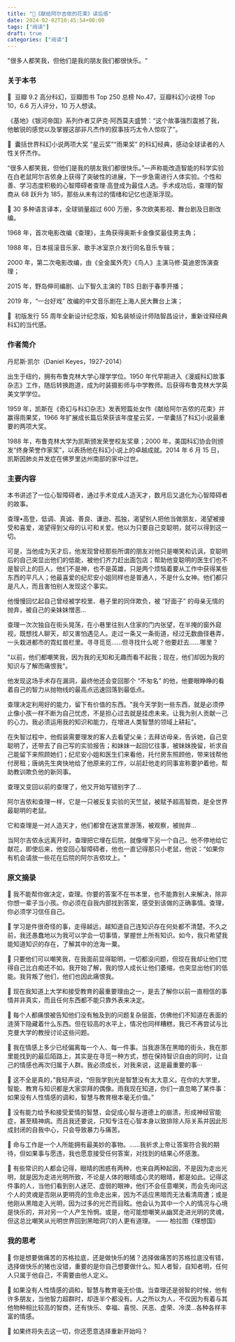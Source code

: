 ```yaml
---
title: "💐《献给阿尔吉侬的花束》读后感"
date: 2024-02-02T10:45:54+08:00
tags: ["阅读"]
draft: true
categories: ["阅读"]
---
```


"很多人都笑我，但他们是我的朋友我们都很快乐。"

<!--more-->

### 关于本书

🌟  豆瓣 9.2 高分科幻，豆瓣图书 Top 250 总榜 No.47，豆瓣科幻小说榜 Top 10，6.6 万人评分，10 万人想读。

《基地》《银河帝国》系列作者艾萨克·阿西莫夫盛赞：“这个故事强烈震撼了我，他敏锐的感觉以及掌握这部非凡杰作的叙事技巧太令人惊叹了”。

🌟  囊括世界科幻小说两项大奖 “星云奖”“雨果奖” 的科幻经典，感动全球读者的人性关怀杰作。

“很多人都笑我，但他们是我的朋友我们都很快乐。”—声称能改造智能的科学实验在白老鼠阿尔吉侬身上获得了突破性的进展，下一步急需进行人体实验。个性和善、学习态度积极的心智障碍者查理·高登成为最佳人选。手术成功后，查理的智商从 68 跃升为 185，那些从未有过的情绪和记忆也逐渐浮现。

🌟 30 多种语言译本，全球销量超过 600 万册，多次欧美影视、舞台剧及日剧改编。

1968 年，首次电影改编《查理》，主角获得奥斯卡金像奖最佳男主角；

1988 年，日本摇滚音乐家、歌手冰室京介发行同名音乐专辑；

2000 年，第二次电影改编，由《全金属外壳》《鸟人》主演马修·莫迪恩饰演查理；

2015 年，野岛伸司编剧、山下智久主演的 TBS 日剧于春季开播；

2019 年，“一台好戏” 改编的中文音乐剧在上海人民大舞台上演；

🌟  初版发行 55 周年全新设计纪念版，知名装帧设计师陆智昌设计，重新诠释经典科幻的当代感。

### 作者简介

丹尼斯·凯尔（Daniel Keyes，1927-2014）

出生于纽约，拥有布鲁克林大学心理学学位。1950 年代早期进入《漫威科幻故事杂志》工作，随后转换跑道，成为时装摄影师与中学教师。后获得布鲁克林大学英美文学学位。

1959 年，凯斯在《奇幻与科幻杂志》发表短篇处女作《献给阿尔吉侬的花束》并赢得雨果奖，1966 年扩展成长篇后荣获该年度星云奖，一举囊括了科幻小说最重要的两项大奖。

1988 年，布鲁克林大学为凯斯颁发荣誉校友奖章；2000 年，美国科幻协会则颁发“终身荣誉作家奖”，以表扬他在科幻小说上的卓越成就。2014 年 6 月 15 日，凯斯因肺炎并发症在佛罗里达州南部的家中过世。

### 主要内容

本书讲述了一位心智障碍者，通过手术变成人造天才，数月后又退化为心智障碍者的故事。

查理•高登，低调、真诚、善良、谦逊、孤独，渴望别人把他当做朋友，渴望被接受和喜爱，渴望得到父母的认可和关爱。他以为只要自己变聪明，就可以得到这一切。

可是，当他成为天才后，他发现曾经那些所谓的朋友对他只是嘲笑和讥讽，变聪明后的自己突显出他们的低能，被他们齐力赶出面包店；帮助他变聪明的医生们也不是智识上的巨人，他们不是神，也不是英雄，只是两个烦恼着要从工作中获得某些东西的平凡人；他最喜爱的纪尼安小姐同样也是普通人，不是什么女神。他们都只是凡人，而且害怕别人发现这个事实。

他慢慢回忆起自己曾经被学校里、巷子里的同伴欺负，被 ”好面子” 的母亲无情的抛弃，被自己的亲妹妹憎恶…

查理一次次独自在街头晃荡，在小巷里往别人住家的门内张望，在半掩的窗外窥视，既想找人聊天，却又害怕遇见人。走过一条又一条街道，经过无数曲径巷弄，一头栽进都市的霓虹兽栏里。寻寻觅觅……但寻找什么呢？他要赶去……哪里？

"以前，他们都嘲笑我，因为我的无知和无趣而看不起我；现在，他们却因为我的知识与了解而痛恨我"。

他发现这场手术存在漏洞，最终他还会变回那个 “不匆名” 的他，他要眼睁睁的看着自己的智力从抛物线的最高点迅速回落到最低点。

查理决定利用好的能力，留下有价值的东西。"我今天学到一些东西，就是必须停止像小孩一样不断为自己忧虑，不是担心过去就是挂虑未来。让我为别人贡献一己的心力。我必须运用我的知识和能力，在增进人类智慧的领域上耕耘"。

在失智过程中，他假装需要理发的客人去看望父亲；去拜访母亲，告诉她，自己变聪明了，还带去了自己写的实验报告；和妹妹一起回忆往事，被妹妹挽留，祈求自己能留下来照顾她们；纪尼安小姐和医生们来看他，托付房东照顾他，带来钱帮他付房租；唐纳先生爽快地给了他原来的工作，以前赶他走的同事宣称要护着他，帮助教训欺负他的新同事。

查理又变回以前的查理了，他又开始写错别字了…

阿尔吉侬和查理一样，它是一只被反复实验的天竺鼠，被赋予超高智商，是全世界最聪明的老鼠。

它和查理是一对人造天才，他们都曾在迷宫里游荡，被观察，被抛弃…

当阿尔吉侬永远离开时，查理把它埋在后院，就像埋下另一个自己。他不停地给它献花，即使后来，他变回心智障碍者，他也一直记得那只小老鼠，他说：“如果你有机会请放一些花在后院的阿尔吉侬坟上。"

### 原文摘录

📝 我不能帮你做决定，查理。你要的答案不在书本里，也不能靠别人来解决，除非你想一辈子当小孩。你必须在自我内部找到答案，感受到该做的正确事情。查理，你必须学习信任自己。

📝 学习是件很奇怪的事，走得越远，越知道自己连知识存在何处都不清楚。不久之前，我还愚蠢地以为我可以学会一切事情，掌握世上所有知识。如今，我只希望我能知道知识的存在，了解其中的沧海一粟。

📝 只要他们可以嘲笑我，在我面前显得聪明，一切都没问题，但现在我却让他们觉得自己比白痴还不如。我开始了解，我的惊人成长让他们萎缩，也突显出他们的低能。我背叛了他们，他们也因此痛恨我。

📝 现在我知道上大学和接受教育的最重要理由之一，是去了解你以前一直相信的事情并非真实，而且任何东西都不能只靠外表来决定。

📝 每个人都痛恨被告知他们没有触及到的问题复杂层面，仿佛他们不知道在表面的涟漪下隐藏着什么东西。但在较高的水平上，情况也同样糟糕，我已不再尝试与比克曼大学的教授讨论这些问题。

📝 我在情感上多少已经偏离每一个人、每一件事。当我游荡在黑暗的街头，我在那里能找到的最后陌路上，其实是在寻觅一种方式，想在保持智识自由的同时，让自己的情感也再次归属于人群。我必须成长，对我来说，这是最重要的事···

📝 这不全是真的，”我轻声说，“但我学到光是智慧没有太大意义。在你的大学里，智能、教育与知识都是大家崇拜的偶像。雨我现在知道，你们一直忽略了某件事：如果没有人性情感的调和，智慧与教育根本毫无价值。”

📝 没有能力给予和接受爱情的智慧，会促成心智与道德上的崩溃，形成神经官能症，甚至精神病。而且我还要说，只知专注在心智本身以致排除人际关系并因此形成封闭的自我中心，只会导致暴力与痛苦。

📝 命与工作是一个人所能拥有最美妙的事物。……我祈求上帝让答案符合我的期待，但如果事与愿违，我也愿意接受任何答案，对找到的结果心怀感激。

📝 有些常识的人都会记得，眼晴的困惑有两种，也来自两种起因，不是因为走出光明，就是因为走进光明所致，不论是人体的眼晴或心灵的眼晴，都是如此。记得这件事的人，当他们看到别人迷茫、虚弱的眼神，他们不会任意嘲笑，而会先询问这个人的灵魂是否刚从更明亮的生命走出来，因为不适应黑暗而无法看清周遭；或是他刚从黑暗走入光明，因为过多的光芒而目眩。他会认为其中一个人的情况与心境是快乐的，并对另一个人产生怜惘。或是，他可能想嘲笑从幽冥走进光明的灵魂，但这总比嘲笑从光明世界回到黑暗洞穴的人更有道理。 —— 柏拉图《理想国》

### 我的思考

🤔 你是想要做痛苦的苏格拉底，还是做快乐的猪？选择做痛苦的苏格拉底没有错，选择做快乐的猪也没错，重要的是你自己想要做什么。知人者智，自知者明，任何人只属于他自己，不需要由他人定义。

🤔 如果没有人性情感的调和，智慧与教育毫无价值。当查理还是弱智的时候，他有许多朋友，当他智力超群时，却连半个都没有。人之所以为人，不仅因为有着与其他物种相比较高的智商，还有快乐、幸福、喜悦、厌恶、虚荣、冷漠…各种各样丰富的情感。

🤔 如果终将失去这一切，你还愿意选择重新开始吗？
